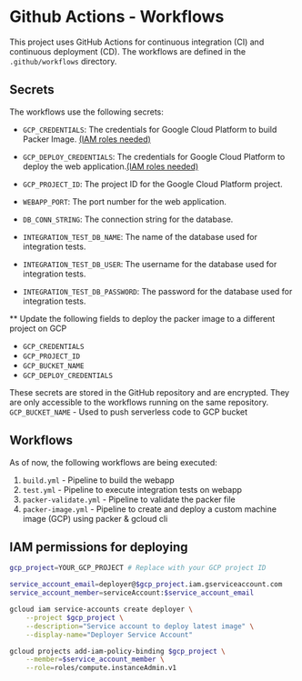 # Github Actions - Workflows

This project uses GitHub Actions for continuous integration (CI) and continuous deployment (CD). The workflows are defined in the `.github/workflows` directory.

## Secrets

The workflows use the following secrets:

- `GCP_CREDENTIALS`: The credentials for Google Cloud Platform to build Packer Image. [(IAM roles needed)](https://github.com/hashicorp/packer-plugin-googlecompute/tree/main/docs#running-on-google-cloud)
- `GCP_DEPLOY_CREDENTIALS`: The credentials for Google Cloud Platform to deploy the web application.[(IAM roles needed)](https://github.com/hashicorp/packer-plugin-googlecompute/tree/main/docs#running-on-google-cloud)
- `GCP_PROJECT_ID`: The project ID for the Google Cloud Platform project.

- `WEBAPP_PORT`: The port number for the web application.
- `DB_CONN_STRING`: The connection string for the database.
- `INTEGRATION_TEST_DB_NAME`: The name of the database used for integration tests.
- `INTEGRATION_TEST_DB_USER`: The username for the database used for integration tests.
- `INTEGRATION_TEST_DB_PASSWORD`: The password for the database used for integration tests.

** Update the following fields to deploy the packer image to a different project on GCP

- `GCP_CREDENTIALS`
- `GCP_PROJECT_ID`
- `GCP_BUCKET_NAME`
- `GCP_DEPLOY_CREDENTIALS`

These secrets are stored in the GitHub repository and are encrypted. They are only accessible to the workflows running on the same repository.
`GCP_BUCKET_NAME` - Used to push serverless code to GCP bucket

## Workflows

As of now, the following workflows are being executed:

1. `build.yml` - Pipeline to build the webapp
2. `test.yml` - Pipeline to execute integration tests on webapp
3. `packer-validate.yml` - Pipeline to validate the packer file
4. `packer-image.yml` - Pipeline to create and deploy a custom machine image (GCP) using packer & gcloud cli

## IAM permissions for deploying

```bash
gcp_project=YOUR_GCP_PROJECT # Replace with your GCP project ID

service_account_email=deployer@$gcp_project.iam.gserviceaccount.com
service_account_member=serviceAccount:$service_account_email

gcloud iam service-accounts create deployer \
    --project $gcp_project \
    --description="Service account to deploy latest image" \
    --display-name="Deployer Service Account" 

gcloud projects add-iam-policy-binding $gcp_project \
    --member=$service_account_member \
    --role=roles/compute.instanceAdmin.v1
```
